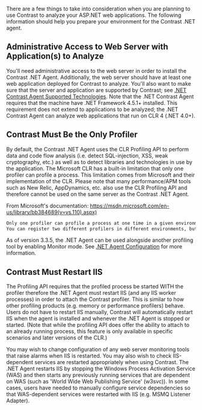 <!--
title: "Getting Started with the .Net Agent"
description: "Planning for the Contrast .NET Agent."
tags: "configuration planning agent .Net"
-->

There are a few things to take into consideration when you are planning to use Contrast to analyze your ASP.NET web applications. The following information should help you prepare your environment for the Contrast .NET agent.

## Administrative Access to Web Server with Application(s) to Analyze
You'll need administrative access to the web server in order to install the Contrast .NET Agent. Additionally, the web server should have at least one web application deployed for Contrast to analyze. You'll also want to make sure that the server and application are supported by Contrast; see [.NET Contrast Agent Supported Technologies](user_netinstall.html#supp). Note that the .NET Contrast Agent requires that the machine have .NET Framework 4.5.1+ installed.  This requirement does not extend to applications to be analyzed; the .NET Contrast Agent can analyze web applications that run on CLR 4 (.NET 4.0+).

## Contrast Must Be the Only Profiler 
By default, the Contrast .NET Agent uses the CLR Profiling API to perform data and code flow analysis (i.e. detect SQL-injection, XSS, weak cryptography, etc.) as well as to detect libraries and technologies in use by the application. The Microsoft CLR has a built-in limitation that only one profiler can profile a process. This limitation comes from Microsoft and their implementation of the CLR. Please note that many performance/APM tools such as New Relic, AppDynamics, etc. also use the CLR Profiling API and therefore cannot be used on the same server as the Contrast .NET Agent.  

From Microsoft's documentation: https://msdn.microsoft.com/en-us/library/bb384689(v=vs.110).aspx)

```bash
Only one profiler can profile a process at one time in a given environment. 
You can register two different profilers in different environments, but each must profile separate processes.
```

As of version 3.3.5, the .NET Agent can be used alongside another profiling tool by enabling Monitor mode. See [.NET Agent Configuration](user_netconfig.html#config) for more information. 

## Contrast Must Restart IIS 

The Profiling API requires that the profiled process be started WITH the profiler therefore the .NET Agent must restart IIS (and any IIS worker processes) in order to attach the Contrast profiler. This is similar to how other profiling products (e.g. memory or performance profilers) behave. Users do not have to restart IIS manually, Contrast will automatically restart IIS when the agent is installed and whenever the .NET Agent is stopped or started. (Note that while the profiling API does offer the ability to attach to an already running process, this feature is only available in specific scenarios and later versions of the CLR.)

You may wish to change configuration of any web server monitoring tools that raise alarms when IIS is restarted. You may also wish to check IIS-dependent services are restarted appropriately when using Contrast. The .NET Agent restarts IIS by stopping the Windows Process Activation Service (WAS) and then starts any previously running services that are dependent on WAS (such as 'World Wide Web Publishing Service' (w3svc)). In some cases, users have needed to manually configure service dependencies so that WAS-dependent services were restarted with IIS (e.g. MSMQ Listener Adapter). 
